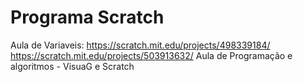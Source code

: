 # Programa Scratch
Aula de Variaveis: 
https://scratch.mit.edu/projects/498339184/
https://scratch.mit.edu/projects/503913632/
Aula de Programação e algoritmos - VisuaG e Scratch
